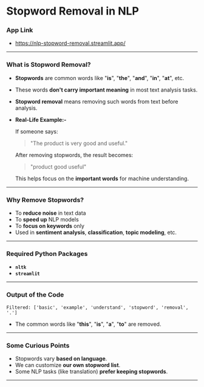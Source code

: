 # Stopword Removal in NLP
### App Link
- https://nlp-stopword-removal.streamlit.app/
---
### What is Stopword Removal?
- **Stopwords** are common words like "**is**", "**the**", "**and**", "**in**", "**at**", etc.
- These words **don't carry important meaning** in most text analysis tasks.
- **Stopword removal** means removing such words from text before analysis.
- **Real-Life Example:-**

  If someone says:
  > "The product is very good and useful."

  After removing stopwords, the result becomes:
  > "product good useful"

  This helps focus on the **important words** for machine understanding.
---
### Why Remove Stopwords?
- To **reduce noise** in text data
- To **speed up** NLP models
- To **focus on keywords** only
- Used in **sentiment analysis**, **classification**, **topic modeling**, etc.
---
### Required Python Packages
- **`nltk`**
- **`streamlit`**
---
### Output of the Code
`Filtered: ['basic', 'example', 'understand', 'stopword', 'removal', '.']`
- The common words like "**this**", "**is**", "**a**", "**to**" are removed.
---
### Some Curious Points
- Stopwords vary **based on language**.
- We can customize **our own stopword list**.
- Some NLP tasks (like translation) **prefer keeping stopwords**.
---
